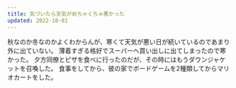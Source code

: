 ```yaml
---
title: 気づいたら天気がめちゃくちゃ悪かった
updated: 2022-10-01
---
```


秋なのか冬なのかよくわからんが、寒くて天気が悪い日が続いているのであまり外に出ていない。
薄着すぎる格好でスーパーへ買い出しに出てしまったので寒かった。
夕方同僚とピザを食べに行ったのだが、その時にはもうダウンジャケットを召喚した。
食事をしてから、彼の家でボードゲームを2種類してからマリオカートをした。
